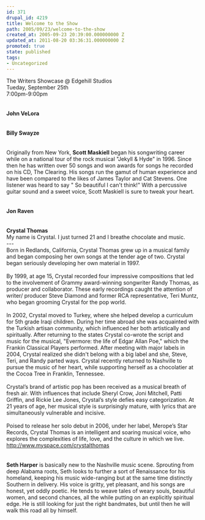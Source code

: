 ```yaml
---
id: 371
drupal_id: 4219
title: Welcome to the Show
path: 2005/09/23/welcome-to-the-show
created_at: 2005-09-23 20:39:00.000000000 Z
updated_at: 2011-08-20 03:36:31.000000000 Z
promoted: true
state: published
tags:
- Uncategorized
---
```

The Writers Showcase @ Edgehill Studios<br />Tueday, September 25th<br />7:00pm-9:00pm<br /><br /><br /><b>John VeLora</b><br /><br /><br /><b>Billy Swayze</b><br /><br /><br />Originally from New York, <b>Scott Maskiell</b> began his songwriting career while on a national tour of the rock musical "Jekyll &amp; Hyde" in 1996. Since then he has written over 50 songs and won awards for songs he recorded on his CD, The Clearing. His songs run the gamut of human experience and have been compared to the likes of James Taylor and Cat Stevens. One listener was heard to say " So beautiful I can't think!" With a percussive guitar sound and a sweet voice, Scott Maskiell is sure to tweak your heart.<br /><br /><br /><b>Jon Raven</b><br /><br /><br /><b>Crystal Thomas</b><br />My name is Crystal. I just turned 21 and I breathe chocolate and music.<br />---<br />Born in Redlands, California, Crystal Thomas grew up in a musical family and began composing her own songs at the tender age of two. Crystal began seriously developing her own material in 1997.<br /><br />By 1999, at age 15, Crystal recorded four impressive compositions that led to the involvement of Grammy award-winning songwriter Randy Thomas, as producer and collaborator. These early recordings caught the attention of writer/ producer Steve Diamond and former RCA representative, Teri Muntz, who began grooming Crystal for the pop world.<br /><br />In 2002, Crystal moved to Turkey, where she helped develop a curriculum for 5th grade Iraqi children. During her time abroad she was acquainted with the Turkish artisan community, which influenced her both artistically and spiritually. After returning to the states Crystal co-wrote the script and music for the musical, "Evermore: the life of Edgar Allan Poe," which the Frankin Classical Players performed. After meeting with major labels in 2004, Crystal realized she didn't belong with a big label and she, Steve, Teri, and Randy parted ways. Crystal recently returned to Nashville to pursue the music of her heart, while supporting herself as a chocolatier at the Cocoa Tree in Franklin, Tennessee. <br /><br />Crystal’s brand of artistic pop has been received as a musical breath of fresh air. With influences that include Sheryl Crow, Joni Mitchell, Patti Griffin, and Rickie Lee Jones, Crystal’s style defies easy categorization. At 21 years of age, her musical style is surprisingly mature, with lyrics that are simultaneously vulnerable and incisive. <br /><br />Poised to release her solo debut in 2006, under her label, Merope’s Star Records, Crystal Thomas is an intelligent and soaring musical voice, who explores the complexities of life, love, and the culture in which we live. <br /><a href="http://www.myspace.com/crystalthomas">http://www.myspace.com/crystalthomas</a><br /><br /><br /><b>Seth Harper</b> is basically new to the Nashville music scene.  Sprouting from deep Alabama roots, Seth looks to further a sort of Renaissance for his homeland, keeping his music wide-ranging but at the same time distinctly Southern in delivery.  His voice is gritty, yet pleasant, and his songs are honest, yet oddly poetic.  He tends to weave tales of weary souls, beautiful women, and second chances, all the while putting on an explicitly spiritual edge.  He is still looking for just the right bandmates, but until then he will walk this road all by himself.
